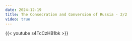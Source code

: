 ```yaml
---
date: 2024-12-19
title: The Consecration and Conversion of Russia - 2/2
video: true
---
```



{{< youtube s4TcCzHB1bk >}}
